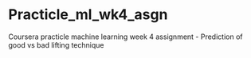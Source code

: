 # Practicle_ml_wk4_asgn
Coursera practicle machine learning week 4 assignment - Prediction of good vs bad lifting technique
